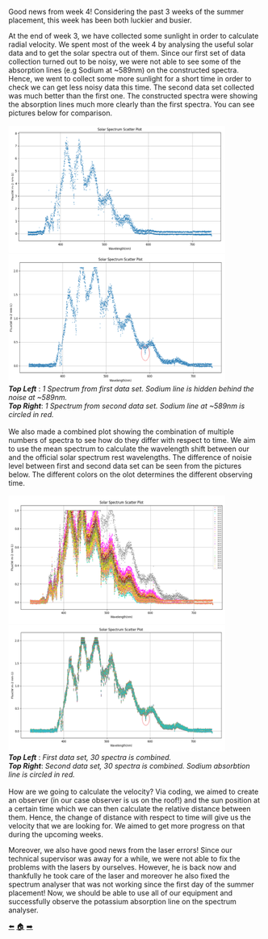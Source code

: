 Good news from week 4! 
Considering the past 3 weeks of the summer placement, this week has been both luckier and busier.

At the end of week 3, we have collected some sunlight in order to calculate radial velocity. We spent most of the week 4 by analysing the useful solar data and to get the solar spectra out of them. Since our first set of data collection turned out to be noisy, we were not able to see some of the absorption lines (e.g Sodium at ~589nm) on the constructed spectra. Hence, we went to collect some more sunlight for a short time in order to check we can get less noisy data this time. The second data set collected was much better than the first one. The constructed spectra were showing the absorption lines much more clearly than the first spectra. You can see pictures below for comparison. 
<br/><br/>
<img src=https://github.com/daw538/hirosplacement/blob/master/Week%204/scatter1n.png width="430" height="252" >
<img src=https://github.com/daw538/hirosplacement/blob/master/Week%204/scatter1.png width="430" height="255">
<br/>
*__Top Left__* : *1 Spectrum from first data set. Sodium line is hidden behind the noise at ~589nm.*
<br/>
*__Top Right__*: *1 Spectrum from second data set. Sodium line at ~589nm is circled in red.*
<br/><br/>
We also made a combined plot showing the combination of multiple numbers of spectra to see how do they differ with respect to time. We aim to use the mean spectrum to calculate the wavelength shift between our and the official solar spectrum rest wavelengths. The difference of noisie level between first and second data set can be seen from the pictures below. The different colors on the olot determines the different observing time.
<br/><br/>
<img src=https://github.com/daw538/hirosplacement/blob/master/Week%204/combined30noisy.png width="430" height="254" >
<img src=https://github.com/daw538/hirosplacement/blob/master/Week%204/combined30.png width="430" height="250">
<br/>
*__Top Left__* : *First data set, 30 spectra is combined.*
<br/>
*__Top Right__*: *Second data set, 30 spectra is combined. Sodium absorbtion line is circled in red.*
<br/><br/>
How are we going to calculate the velocity?
Via coding, we aimed to create an observer (in our case observer is us on the roof!)  and the sun position at a certain time which we can then calculate the relative distance between them. Hence, the change of distance with respect to time will give us the velocity that we are looking for. We aimed to get more progress on that during the upcoming weeks.

Moreover, we also have good news from the laser errors! Since our technical supervisor was away for a while, we were not able to fix the problems with the lasers by ourselves. However, he is back now and thankfully he took care of the laser and moreover he also fixed the spectrum analyser that was not working since the first day of the summer placement! Now, we should be able to use all of our equipment and successfully observe the potassium absorption line on the spectrum analyser. 


[:arrow_left:](https://github.com/daw538/hirosplacement/blob/master/week3.md)
[:house:](https://github.com/daw538/hirosplacement)
[:arrow_right:](https://github.com/daw538/hirosplacement/blob/master/week5.md)
